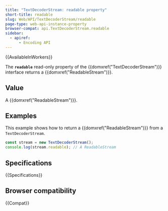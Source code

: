 ```yaml
---
title: "TextDecoderStream: readable property"
short-title: readable
slug: Web/API/TextDecoderStream/readable
page-type: web-api-instance-property
browser-compat: api.TextDecoderStream.readable
sidebar:
  - apiref:
      - Encoding API
---
```


{{AvailableInWorkers}}

The **`readable`** read-only property of the {{domxref("TextDecoderStream")}} interface returns a {{domxref("ReadableStream")}}.

## Value

A {{domxref("ReadableStream")}}.

## Examples

This example shows how to return a {{domxref("ReadableStream")}} from a `TextDecoderStream`.

```js
const stream = new TextDecoderStream();
console.log(stream.readable); // A ReadableStream
```

## Specifications

{{Specifications}}

## Browser compatibility

{{Compat}}

